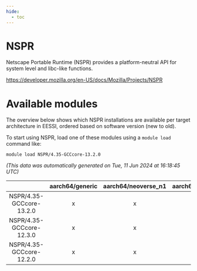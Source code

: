 ```yaml
---
hide:
  - toc
---
```


NSPR
====


Netscape Portable Runtime (NSPR) provides a platform-neutral API for system level and libc-like functions.

https://developer.mozilla.org/en-US/docs/Mozilla/Projects/NSPR
# Available modules


The overview below shows which NSPR installations are available per target architecture in EESSI, ordered based on software version (new to old).

To start using NSPR, load one of these modules using a `module load` command like:

```shell
module load NSPR/4.35-GCCcore-13.2.0
```

*(This data was automatically generated on Tue, 11 Jun 2024 at 16:18:45 UTC)*  

| |aarch64/generic|aarch64/neoverse_n1|aarch64/neoverse_v1|x86_64/generic|x86_64/amd/zen2|x86_64/amd/zen3|x86_64/intel/haswell|x86_64/intel/skylake_avx512|
| :---: | :---: | :---: | :---: | :---: | :---: | :---: | :---: | :---: |
|NSPR/4.35-GCCcore-13.2.0|x|x|x|x|x|x|x|x|
|NSPR/4.35-GCCcore-12.3.0|x|x|x|x|x|x|x|x|
|NSPR/4.35-GCCcore-12.2.0|x|x|x|x|x|x|x|x|
